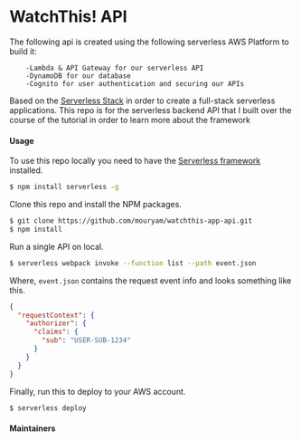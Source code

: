 # WatchThis! API
The following api is created using the following serverless AWS Platform to build it:

        -Lambda & API Gateway for our serverless API
        -DynamoDB for our database
        -Cognito for user authentication and securing our APIs

Based on the [Serverless Stack](http://serverless-stack.com) in order to create a full-stack serverless applications.
This repo is for the serverless backend API that I built over the course of the tutorial in order to learn more about the framework
#### Usage

To use this repo locally you need to have the [Serverless framework](https://serverless.com) installed.

``` bash
$ npm install serverless -g
```

Clone this repo and install the NPM packages.

``` bash
$ git clone https://github.com/mouryam/watchthis-app-api.git
$ npm install
```

Run a single API on local.

``` bash
$ serverless webpack invoke --function list --path event.json
```

Where, `event.json` contains the request event info and looks something like this.

``` json
{
  "requestContext": {
    "authorizer": {
      "claims": {
        "sub": "USER-SUB-1234"
      }
    }
  }
}
```

Finally, run this to deploy to your AWS account.

``` bash
$ serverless deploy
```

#### Maintainers
[Email]: mailto:medamourya@gmail.com
